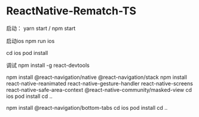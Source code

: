 # ReactNative-Rematch-TS

启动：
yarn start / npm start

启动ios
npm run ios

cd ios
pod install

调试
npm install -g react-devtools

npm install @react-navigation/native @react-navigation/stack
npm install react-native-reanimated react-native-gesture-handler react-native-screens react-native-safe-area-context @react-native-community/masked-view
cd ios
pod install
cd ..

npm install @react-navigation/bottom-tabs
cd ios
pod install
cd ..
